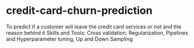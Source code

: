 # credit-card-churn-prediction
To predict if a customer will leave the credit card services or not and the reason behind it  Skills and Tools: Cross validation, Regularization, Pipelines and Hyperparameter tuning, Up and Down Sampling
